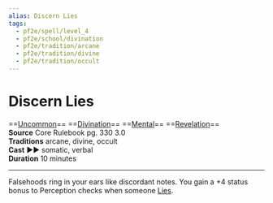 ```yaml
---
alias: Discern Lies
tags:
  - pf2e/spell/level_4
  - pf2e/school/divination
  - pf2e/tradition/arcane
  - pf2e/tradition/divine
  - pf2e/tradition/occult
---
```


# Discern Lies

==[Uncommon](Uncommon.md)== ==[Divination](Divination.md)== ==[Mental](Mental.md)== ==[Revelation](Revelation.md)==  
__Source__ Core Rulebook pg. 330 3.0  
**Traditions** arcane, divine, occult  
**Cast** ►► somatic, verbal  
**Duration** 10 minutes

---

Falsehoods ring in your ears like discordant notes. You gain a +4 status bonus to Perception checks when someone [Lies](Lie.md).
